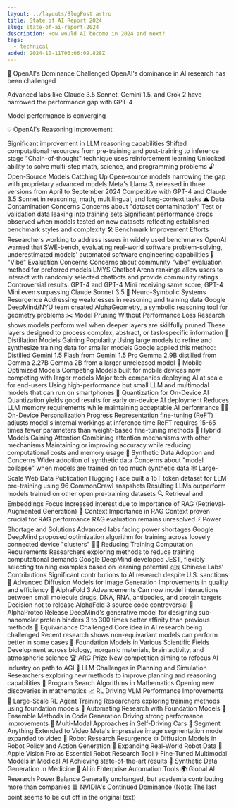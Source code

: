 ```yaml
---
layout: ../layouts/BlogPost.astro
title: State of AI Report 2024
slug: state-of-ai-report-2024
description: How would AI become in 2024 and next?
tags:
  - technical
added: 2024-10-11T06:06:09.828Z
---
```


🥇 OpenAI's Dominance Challenged
OpenAI's dominance in AI research has been challenged

Advanced labs like Claude 3.5 Sonnet, Gemini 1.5, and Grok 2 have narrowed the performance gap with GPT-4

Model performance is converging

💡 OpenAI's Reasoning Improvement

Significant improvement in LLM reasoning capabilities
Shifted computational resources from pre-training and post-training to inference stage
"Chain-of-thought" technique uses reinforcement learning
Unlocked ability to solve multi-step math, science, and programming problems
🔓 Open-Source Models Catching Up
Open-source models narrowing the gap with proprietary advanced models
Meta's Llama 3, released in three versions from April to September 2024
Competitive with GPT-4 and Claude 3.5 Sonnet in reasoning, math, multilingual, and long-context tasks
⚠️ Data Contamination Concerns
Concerns about "dataset contamination"
Test or validation data leaking into training sets
Significant performance drops observed when models tested on new datasets reflecting established benchmark styles and complexity
🛠️ Benchmark Improvement Efforts
Researchers working to address issues in widely used benchmarks
OpenAI warned that SWE-bench, evaluating real-world software problem-solving, underestimated models' automated software engineering capabilities
🤔 "Vibe" Evaluation Concerns
Concerns about community "vibe" evaluation method for preferred models
LMYS Chatbot Arena rankings allow users to interact with randomly selected chatbots and provide community ratings
Controversial results: GPT-4 and GPT-4 Mini receiving same score, GPT-4 Mini even surpassing Claude Sonnet 3.5
🧠 Neuro-Symbolic Systems Resurgence
Addressing weaknesses in reasoning and training data
Google DeepMind/NYU team created AlphaGeometry, a symbolic reasoning tool for geometry problems
✂️ Model Pruning Without Performance Loss
Research shows models perform well when deeper layers are skillfully pruned
These layers designed to process complex, abstract, or task-specific information
🧪 Distillation Models Gaining Popularity
Using large models to refine and synthesize training data for smaller models
Google applied this method:
Distilled Gemini 1.5 Flash from Gemini 1.5 Pro
Gemma 2.9B distilled from Gemma 2.27B
Gemma 2B from a larger unreleased model
📱 Mobile-Optimized Models Competing
Models built for mobile devices now competing with larger models
Major tech companies deploying AI at scale for end-users
Using high-performance but small LLM and multimodal models that can run on smartphones
🤏 Quantization for On-Device AI
Quantization yields good results for early on-device AI deployment
Reduces LLM memory requirements while maintaining acceptable AI performance
🧑‍💼 On-Device Personalization Progress
Representation fine-tuning (ReFT) adjusts model's internal workings at inference time
ReFT requires 15-65 times fewer parameters than weight-based fine-tuning methods
🔗 Hybrid Models Gaining Attention
Combining attention mechanisms with other mechanisms
Maintaining or improving accuracy while reducing computational costs and memory usage
🌱 Synthetic Data Adoption and Concerns
Wider adoption of synthetic data
Concerns about "model collapse" when models are trained on too much synthetic data
🕸️ Large-Scale Web Data Publication
Hugging Face built a 15T token dataset for LLM pre-training using 96 CommonCrawl snapshots
Resulting LLMs outperform models trained on other open pre-training datasets
🔍 Retrieval and Embeddings Focus
Increased interest due to importance of RAG (Retrieval-Augmented Generation)
🎯 Context Importance in RAG
Context proven crucial for RAG performance
RAG evaluation remains unresolved
⚡ Power Shortage and Solutions
Advanced labs facing power shortages
Google DeepMind proposed optimization algorithm for training across loosely connected device "clusters"
🏋️‍♀️ Reducing Training Computation Requirements
Researchers exploring methods to reduce training computational demands
Google DeepMind developed JEST, flexibly selecting training examples based on learning potential
🇨🇳 Chinese Labs' Contributions
Significant contributions to AI research despite U.S. sanctions
🎨 Advanced Diffusion Models for Image Generation
Improvements in quality and efficiency
🧬 AlphaFold 3 Advancements
Can now model interactions between small molecule drugs, DNA, RNA, antibodies, and protein targets
Decision not to release AlphaFold 3 source code controversial
🦠 AlphaProteo Release
DeepMind's generative model for designing sub-nanomolar protein binders
3 to 300 times better affinity than previous methods
🔄 Equivariance Challenged
Core idea in AI research being challenged
Recent research shows non-equivariant models can perform better in some cases
🔬 Foundation Models in Various Scientific Fields
Development across biology, inorganic materials, brain activity, and atmospheric science
🏆 ARC Prize
New competition aiming to refocus AI industry on path to AGI
🧩 LLM Challenges in Planning and Simulation
Researchers exploring new methods to improve planning and reasoning capabilities
🔎 Program Search Algorithms in Mathematics
Opening new discoveries in mathematics
📈 RL Driving VLM Performance Improvements
🤖 Large-Scale RL Agent Training
Researchers exploring training methods using foundation models
🔬 Automating Research with Foundation Models
🤝 Ensemble Methods in Code Generation
Driving strong performance improvements
🚗 Multi-Modal Approaches in Self-Driving Cars
🎥 Segment Anything Extended to Video
Meta's impressive image segmentation model expanded to video
🤖 Robot Research Resurgence
⚙️ Diffusion Models in Robot Policy and Action Generation
🔄 Expanding Real-World Robot Data
🍎 Apple Vision Pro as Essential Robot Research Tool
⚕️ Fine-Tuned Multimodal Models in Medical AI
Achieving state-of-the-art results
💊 Synthetic Data Generation in Medicine
🏢 AI in Enterprise Automation Tools
🌍 Global AI Research Power Balance
Generally unchanged, but academia contributing more than companies
🟩 NVIDIA's Continued Dominance
(Note: The last point seems to be cut off in the original text)
